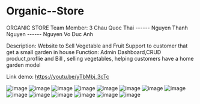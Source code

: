 # Organic--Store
ORGANIC STORE
Team Member: 3
Chau Quoc Thai ------ Nguyen Thanh Nguyen ------ Nguyen Vo Duc Anh

Description: Website to Sell Vegetable and Fruit Support to customer that get a small garden in house 
Function: Admin Dashboard,CRUD product,proflie and Bill , selling vegetables, helping customers have a home garden model

Link demo: https://youtu.be/yTbMbj_3cTc


![image](https://github.com/ChauQuocThai/Organic--Store/assets/115797403/60551b95-12b9-41df-96e8-d663f738ad97)
![image](https://github.com/ChauQuocThai/Organic--Store/assets/115797403/271e6571-ec7a-454b-b9b2-dfd18601ce13)
![image](https://github.com/ChauQuocThai/Organic--Store/assets/115797403/35a51596-9b10-49f1-8098-0b4dec8bf907)
![image](https://github.com/ChauQuocThai/Organic--Store/assets/115797403/c5f67daa-9338-4f85-aeba-5e4f5d431beb)
![image](https://github.com/ChauQuocThai/Organic--Store/assets/115797403/2a363150-c4c8-478d-84d1-aaf92b123c54)
![image](https://github.com/ChauQuocThai/Organic--Store/assets/115797403/54b3cdf9-831c-4099-97b9-487992847252)
![image](https://github.com/ChauQuocThai/Organic--Store/assets/115797403/0873fcdf-8d90-4a20-a676-d07c98a46d02)
![image](https://github.com/ChauQuocThai/Organic--Store/assets/115797403/3378c821-c5a0-41fa-b24a-b18c034bba10)
![image](https://github.com/ChauQuocThai/Organic--Store/assets/115797403/64a20005-1b7a-46ce-b583-cd319854bf19)
![image](https://github.com/ChauQuocThai/Organic--Store/assets/115797403/c4306a30-c542-4fae-ae4c-a1d85d94d428)
![image](https://github.com/ChauQuocThai/Organic--Store/assets/115797403/b25d2542-fa78-4292-96e1-650424f0f1ee)
![image](https://github.com/ChauQuocThai/Organic--Store/assets/115797403/e98ce42b-5f31-46c3-b9ec-debfccb260e6)
![image](https://github.com/ChauQuocThai/Organic--Store/assets/115797403/846c7f61-7be6-45f3-9d2d-b67f8ed74926)
![image](https://github.com/ChauQuocThai/Organic--Store/assets/115797403/771b0d79-d4f6-40ca-90c9-068a957a9426)












